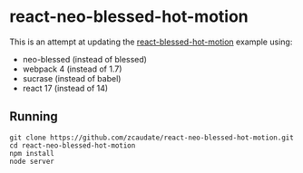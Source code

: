 # react-neo-blessed-hot-motion

This is an attempt at updating the [react-blessed-hot-motion](https://github.com/gaearon/react-blessed-hot-motion) example using:

- neo-blessed (instead of blessed)
- webpack 4   (instead of 1.7)
- sucrase     (instead of babel)
- react 17    (instead of 14)

## Running

```
git clone https://github.com/zcaudate/react-neo-blessed-hot-motion.git
cd react-neo-blessed-hot-motion
npm install
node server
```